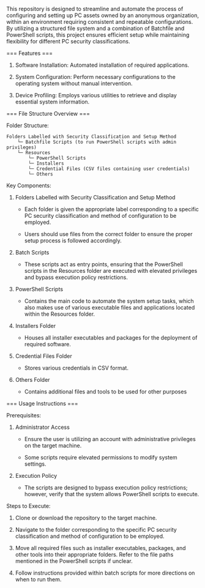This repository is designed to streamline and automate the process of configuring and setting up PC assets owned by an anonymous organization, within an environment requiring consistent and repeatable configurations. By utilizing a structured file system and a combination of Batchfile and PowerShell scripts, this project ensures efficient setup while maintaining flexibility for different PC security classifications.

=== Features ===

1. Software Installation: Automated installation of required applications.

2. System Configuration: Perform necessary configurations to the operating system without manual intervention.

3. Device Profiling: Employs various utilities to retrieve and display essential system information.

=== File Structure Overview ===

Folder Structure:

```plaintext
Folders Labelled with Security Classification and Setup Method
    └─ Batchfile Scripts (to run PowerShell scripts with admin privileges)
    └─ Resources
        └─ PowerShell Scripts
        └─ Installers
        └─ Credential Files (CSV files containing user credentials)
        └─ Others
```

Key Components:

1. Folders Labelled with Security Classification and Setup Method

    - Each folder is given the appropriate label corresponding to a specific PC security classification and method of configuration to be employed.

    - Users should use files from the correct folder to ensure the proper setup process is followed accordingly.

2. Batch Scripts

    - These scripts act as entry points, ensuring that the PowerShell scripts in the Resources folder are executed with elevated privileges and bypass execution policy restrictions.

3. PowerShell Scripts

    - Contains the main code to automate the system setup tasks, which also makes use of various executable files and applications located within the Resources folder.

4. Installers Folder

    - Houses all installer executables and packages for the deployment of required software.

5. Credential Files Folder

    - Stores various credentials in CSV format.

6. Others Folder

    - Contains additional files and tools to be used for other purposes

=== Usage Instructions ===

Prerequisites:

1. Administrator Access

    - Ensure the user is utilizing an account with administrative privileges on the target machine.

    - Some scripts require elevated permissions to modify system settings.

2. Execution Policy

    - The scripts are designed to bypass execution policy restrictions; however, verify that the system allows PowerShell scripts to execute.

Steps to Execute:

1. Clone or download the repository to the target machine.

2. Navigate to the folder corresponding to the specific PC security classification and method of configuration to be employed.

3. Move all required files such as installer executables, packages, and other tools into their appropriate folders. Refer to the file paths mentioned in the PowerShell scripts if unclear.

4. Follow instructions provided within batch scripts for more directions on when to run them.
